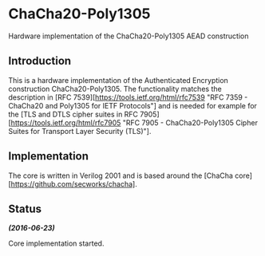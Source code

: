 # ChaCha20-Poly1305 #
Hardware implementation of the ChaCha20-Poly1305 AEAD construction


## Introduction ##
This is a hardware implementation of the Authenticated Encryption
construction ChaCha20-Poly1305. The functionality matches the
description in
[RFC 7539][https://tools.ietf.org/html/rfc7539 "RFC 7359 - ChaCha20 and Poly1305 for IETF Protocols"]
and is needed for example for the
[TLS and DTLS cipher suites in RFC 7905][https://tools.ietf.org/html/rfc7905 "RFC 7905 - ChaCha20-Poly1305 Cipher Suites for Transport Layer Security (TLS)"].


## Implementation ##
The core is written in Verilog 2001 and is based around the
[ChaCha core][https://github.com/secworks/chacha].


## Status ##

***(2016-06-23)***

Core implementation started.
